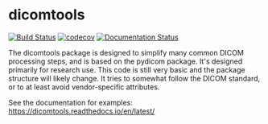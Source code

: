 # dicomtools

[![Build Status](https://travis-ci.org/stevenengler/dicomtools.svg?branch=master)](https://travis-ci.org/stevenengler/dicomtools)
[![codecov](https://codecov.io/gh/stevenengler/dicomtools/branch/master/graph/badge.svg)](https://codecov.io/gh/stevenengler/dicomtools)
[![Documentation Status](https://readthedocs.org/projects/dicomtools/badge/?version=latest)](http://dicomtools.readthedocs.io/en/latest/?badge=latest)

The dicomtools package is designed to simplify many common DICOM processing steps, and is based
on the pydicom package.
It's designed primarily for research use.
This code is still very basic and the package structure will likely change.
It tries to somewhat follow the DICOM standard, or to at least avoid vendor-specific attributes.

See the documentation for examples: https://dicomtools.readthedocs.io/en/latest/
